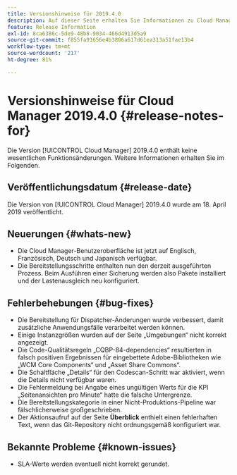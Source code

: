 ```yaml
---
title: Versionshinweise für 2019.4.0
description: Auf dieser Seite erhalten Sie Informationen zu Cloud Manager 2019.4.0.
feature: Release Information
exl-id: 8ca6386c-5de9-48b8-9034-466d4913d5a9
source-git-commit: f855fa91656e4b3806a617d61ea313a51fae13b4
workflow-type: tm+mt
source-wordcount: '217'
ht-degree: 81%

---
```


# Versionshinweise für Cloud Manager 2019.4.0 {#release-notes-for}

Die Version [!UICONTROL Cloud Manager] 2019.4.0 enthält keine wesentlichen Funktionsänderungen. Weitere Informationen erhalten Sie im Folgenden.

## Veröffentlichungsdatum {#release-date}

Die Version von [!UICONTROL Cloud Manager] 2019.4.0 wurde am 18. April 2019 veröffentlicht.

## Neuerungen {#whats-new}

* Die Cloud Manager-Benutzeroberfläche ist jetzt auf Englisch, Französisch, Deutsch und Japanisch verfügbar.
* Die Bereitstellungsschritte enthalten nun den derzeit ausgeführten Prozess. Beim Ausführen einer Sicherung werden also Pakete installiert und der Lastenausgleich neu konfiguriert.

## Fehlerbehebungen {#bug-fixes}

* Die Bereitstellung für Dispatcher-Änderungen wurde verbessert, damit zusätzliche Anwendungsfälle verarbeitet werden können.
* Einige Instanzgrößen wurden auf der Seite „Umgebungen“ nicht korrekt angezeigt.
* Die Code-Qualitätsregeln „CQBP-84-dependencies“ resultierten in falsch positiven Ergebnissen für eingebettete Adobe-Bibliotheken wie „WCM Core Components“ und „Asset Share Commons“.
* Die Schaltfläche „Details“ für den Codescan-Schritt war aktiviert, wenn die Details nicht verfügbar waren.
* Die Fehlermeldung bei Angabe eines ungültigen Werts für die KPI „Seitenansichten pro Minute“ hatte die falsche Untergrenze.
* Die Bereitstellungskategorie in einer Nicht-Produktions-Pipeline war fälschlicherweise großgeschrieben.
* Der Aktionsaufruf auf der Seite **Überblick** enthielt einen fehlerhaften Text, wenn das Git-Repository nicht ordnungsgemäß konfiguriert war.

## Bekannte Probleme {#known-issues}

* SLA-Werte werden eventuell nicht korrekt gerundet.

